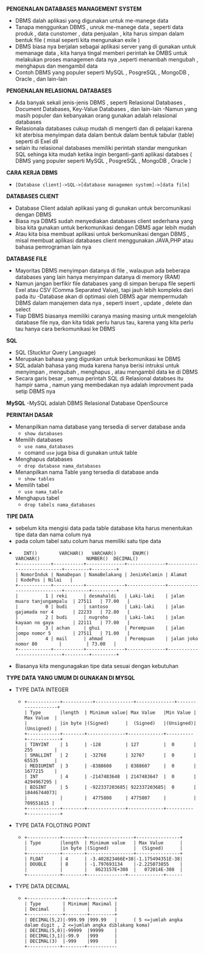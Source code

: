 **PENGENALAN DATABASES MANAGEMENT SYSTEM**

- DBMS dalah aplikasi yang digunakan untuk me-manege data
- Tanapa menggunkan DBMS , unruk me-manege data , seperti data produk , data cunstomer , data penjualan , kita harus simpan dalam bentuk file ( misal seperti kita mengunakan exile )
- DBMS biasa nya berjalan sebagai aplikasi server yang di gunakan untuk memanage data , kita hanya tingal memberi perintah ke DMBS untuk melakukan proses managemen data nya ,seperti menambah mengubah , menghapus dan mengambil data
- Contoh DBMS yang populer seperti MySQL , PosgreSQL , MongoDB , Oracle , dan lain-lain

**PENGENALAN RELASIONAL DATABASES**

- Ada banyak sekali jenis-jenis DBMS , seperti Relasional Databases , Document Databases, Key-Value Databases , dan lain-lain
  -Namun yang masih populer dan kebanyakan orang gunakan adalah relasional databases
- Relasionala databases cukup mudah di mengerti dan di pelajari karena kit aterbisa menyimpan data dalam bentuk dalam bentuk tabular (table) seperti di Exel dll
- selain itu relasional databases memiliki perintah standar mengunkan SQL sehinga kita mudah ketika ingin berganti-ganti aplikasi databses ( DBMS yang populer seperti MySQL , PosgreSQL , MongoDB , Oracle )

**CARA KERJA DBMS**

- `[Database client]->SQL->[database managemen system]->[data file]`

**DATABASES CLIENT**

- Database Client adalah aplikasi yang di gunakan untuk bercomunikasi dengan DBMS
- Biasa nya DBMS sudah menyediakan databases client sederhana yang bisa kita gunakan untuk berkomunikasi dengan DBMS agar lebih mudah
- Atau kita bisa membuat aplikasi untuk berkomunikasi dengan DBMS , misal membuat aplikasi databases client menggunakan JAVA,PHP atau bahasa pemrograman lain nya

**DATABASE FILE**

- Mayoritas DBMS menyimpan datanya di file , walaupun ada beberapa databases yang lain hanya menyimpan datanya di memory (RAM)
- Namun jangan berfikir file databases yang di simpan berupa file seperti Exel atau CSV (Comma Separated Value), tapi jauh lebih kompleks dari pada itu
  -Database akan di optimasi oleh DBMS agar mempermudah DBMS dalam manajemen data nya , seperti insert , update , delete dan select
- Tiap DBMS biasanya memiliki caranya masing masing untuk mengelolah database file nya, dan kita tidak perlu harus tau, karena yang kita perlu tau hanya cara berkomunikasi ke DBMS

**SQL**

- SQL (Stucktur Query Language)
- Merupakan bahasa yang digunkan untuk berkomunikasi ke DBMS
- SQL adalah bahasa yang muda karena hanya berisi intruksi untuk menyimpan , mengubah , menghapus , atau mengambil data ke di DBMS
- Secara garis besar , semua perintah SQL di Relasional databses itu hampir sama , namun yang membedakan nya adalah improvment pada setip DBMS nya

**MySQL**
-MySQL adalah DBMS Relasional Database OpenSource

**PERINTAH DASAR**

- Menanpilkan nama database yang tersedia di server database anda
  - `show databases`
- Memilih databases
  - `use nama_databases`
  - comand `use` juga bisa di gunakan untuk table
- Menghapus databases
  - `drop database nama_databases`
- Menanpilkan nama Table yang tersedia di database anda
  - `show tables`
- Memilih tabel
  - `use nama_table`
- Menghapus tabel
  - `drop tabels nama_databases`

**TIPE DATA**

- sebelum kita mengisi data pada table database kita harus menentukan tipe data dan nama colum nya
- pada colum tabel satu colum harus memiliki satu tipe data
- ```
     INT()        VARCHAR()   VARCHAR()      ENUM()          VARCHAR()                 NUMBER()  DECIMAL()
  +------------+-----------+--------------+--------------+----------------------------+---------+---------+
  | NomorInduk | NamaDepan | NamaBelakang | JenisKelamin | Alamat                     | KodePos | Nilai   |
  +------------+-----------+--------------+--------------+----------------------------+---------+---------+
  |          1 | reki      | desmahaldi   | Laki-laki    | jalan muaro tanjungampalu  | 27511   | 77.00   |
  |          0 | budi      | santoso      | Laki-laki    | jalan gajamada nor 4       | 22233   | 72.80   |
  |          2 | budi      | nugroho      | Laki-laki    | jalan kayaan no gaya       | 22111   | 77.00   |
  |          3 | achan     | ghui         | Perempuan    | jalan jompo nomor 5        | 27511   | 71.00   |
  |          4 | mail      | ahmad        | Perempuan    | jalan joko nomor 80        |         | 73.00   |
  +------------+-----------+--------------+--------------+----------------------------+---------+---------+
  ```
- Biasanya kita mengunagakan tipe data sesuai dengan kebutuhan

**TYPE DATA YANG UMUM DI GUNAKAN DI MYSQL**

- TYPE DATA INTEGER
  - ```
    +------------+-----------+--------------+--------------+-------------------+
    | Type       |length  | Minimum value| Max Value   |Min Value | Max Value  |
    |            |in byte |(Signed)      |  (Signed)   |(Unsigned)| (Unsigned) |
    +------------+--------+--------------+-------------+----------+------------+
    | TINYINT    | 1      | -128         | 127         |  0       | 255        |
    | SMALLINT   | 2      | -32768       | 32767       |  0       | 65535      |
    | MEDIUMINT  | 3      | -8388608     | 8388607     |  0       | 1677215    |
    | INT        | 4      | -2147483648  | 2147483647  |  0       | 4294967295 |
    | BIGINT     | 5      | -922337203685| 922337203685|  0       | 18446744073|
    |            |        |  4775808     | 4775807     |          |  709551615 |
    +------------+--------+--------------+-------------+----------+------------+
    ```
- TYPE DATA FOLOTING POINT
  - ```
    +------------+--------+-----------------+----------------+
    | Type       |length  | Minimum value   | Max Value      |
    |            |in byte |(Signed)         |  (Signed)      |
    +------------+--------+-----------------+----------------+
    | FLOAT      | 4      | -3.402823466E+38|-1.175494351E-38|
    | DOUBLE     | 8      | -1.797693134    |-2.225073855    |
    |            |        |   8623157E+308  |   072014E-308  |
    +------------+--------+--------------+-------------+------
    ```
- TYPE DATA DECIMAL
  - ```
    +-------------+--------+---------+
    | Type        | Minimum| Maximal |
    | Decimal     |        |         |
    +-------------+--------+---------+
    | DECIMAL(5,2)|-999.99 |999.99   |      ( 5 <=jumlah angka dalam digit , 2 <=jumlah angka diblakang koma)
    | DECIMAL(5,0)|-99999  |99999    |
    | DECIMAL(3,1)|-99.9   |999      |
    | DECIMAL(3)  |-999    |999      |
    +------------+--------+-----------
    ```

```

```
